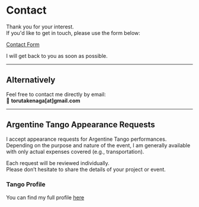 # Contact

Thank you for your interest.  
If you'd like to get in touch, please use the form below:

[Contact Form](https://docs.google.com/forms/d/e/1FAIpQLSdIPXna2J1MAZLfDUwUMGxUSdux2mI2KmXaXxK5FaISOck3HQ/viewform?usp=header)

I will get back to you as soon as possible.

---

## Alternatively

Feel free to contact me directly by email:  
📧 **torutakenaga[at]gmail.com**

---

## Argentine Tango Appearance Requests

I accept appearance requests for Argentine Tango performances.  
Depending on the purpose and nature of the event, I am generally available with only actual expenses covered (e.g., transportation).

Each request will be reviewed individually.  
Please don’t hesitate to share the details of your project or event.

### Tango Profile

You can find my full profile [here](/profile)
